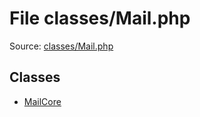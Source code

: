 File classes/Mail.php
=========

Source: [classes/Mail.php](https://github.com/PrestaShop/PrestaShop/blob/1.6.0.11/classes/Mail.php)


Classes
-------

* [MailCore](class.MailCore.md)

